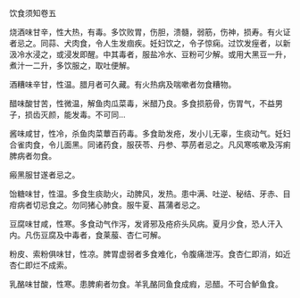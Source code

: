 饮食须知卷五

烧酒味甘辛，性大热，有毒。多饮败胃，伤胆，溃髓，弱筋，伤神，损寿。有火证者忌之。同蒜、犬肉食，令人生发痼疾。妊妇饮之，令子惊痫。过饮发痓者，以新汲冷水浸之，或浸发即醒。中其毒者，服盐冷水、豆粉可少解。或用大黑豆一升，煮汁一二升，多饮服之，取吐便解。

酒糟味辛甘，性温。腊月者可久藏。有火热病及喘嗽者勿食糟物。

醋味酸甘苦，性微温，解鱼肉瓜菜毒，米醋乃良。多食损筋骨，伤胃气，不益男子，损齿灭颜，能发毒。不可同…

酱味咸甘，性冷，杀鱼肉菜蕈百药毒。多食助发疮，发小儿无辜，生痰动气。妊妇合雀肉食，令儿面黑。同诸药食，服茯苓、丹参、葶苈者忌之。凡风寒咳嗽及泻痢脾病者勿食。

瘢黑服甘遂者忌之。

饴糖味甘，性温。多食生痰助火，动脾风，发热。患中满、吐逆、秘结、牙赤、目疳病者切忌食之。勿同猪心肺食。服牛夏、菖蒲者忌之。

豆腐味甘咸，性寒。多食动气作泻，发肾邪及疮疥头风病。夏月少食，恐人汗入内。凡伤豆腐及中毒者，食莱菔、杏仁可解。

粉皮、索粉俱味甘，性凉。脾胃虚弱者多食难化，令腹痛泄泻。食杏仁即消，如近杏仁即烂不成索。

乳酪味甘酸，性寒。患脾痢者勿食。羊乳酪同鱼食成瘕，忌醋。不可合鲈鱼食。